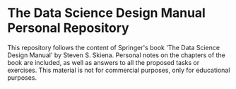 # The Data Science Design Manual Personal Repository
This repository follows the content of Springer's book 'The Data Science Design Manual' by Steven S. Skiena. Personal notes on the chapters of the book are included, as well as answers to all the proposed tasks or exercises. This material is not for commercial purposes, only for educational purposes. 
